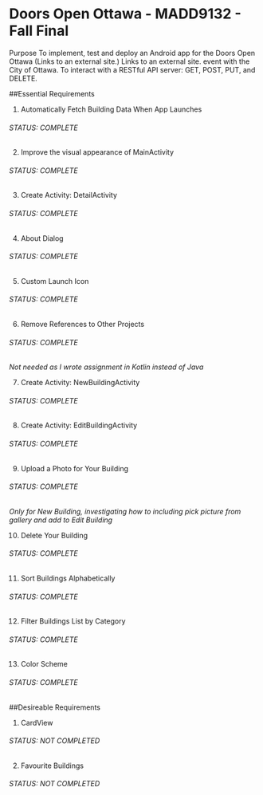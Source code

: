 # Doors Open Ottawa - MADD9132 - Fall Final

Purpose
To implement, test and deploy an Android app for the Doors Open Ottawa (Links to an external site.)
Links to an external site. event with the City of Ottawa.
To interact with a RESTful API server: GET, POST, PUT, and DELETE.

##Essential Requirements

1. Automatically Fetch Building Data When App Launches
 ###### STATUS: COMPLETE
 
2. Improve the visual appearance of MainActivity
###### STATUS: COMPLETE

3. Create Activity: DetailActivity
###### STATUS: COMPLETE

4. About Dialog
###### STATUS: COMPLETE

5. Custom Launch Icon
###### STATUS: COMPLETE

6. Remove References to Other Projects
###### STATUS: COMPLETE
*Not needed as I wrote assignment in Kotlin instead of Java*

7. Create Activity: NewBuildingActivity
###### STATUS: COMPLETE

8. Create Activity: EditBuildingActivity
###### STATUS: COMPLETE

9. Upload a Photo for Your Building
###### STATUS: COMPLETE
*Only for New Building, investigating how to including pick picture from gallery and add to Edit Building*

10. Delete Your Building
###### STATUS: COMPLETE

11. Sort Buildings Alphabetically
###### STATUS: COMPLETE

12. Filter Buildings List by Category
###### STATUS: COMPLETE

13. Color Scheme
###### STATUS: COMPLETE

##Desireable Requirements

1. CardView
###### STATUS: NOT COMPLETED

2. Favourite Buildings
###### STATUS: NOT COMPLETED
